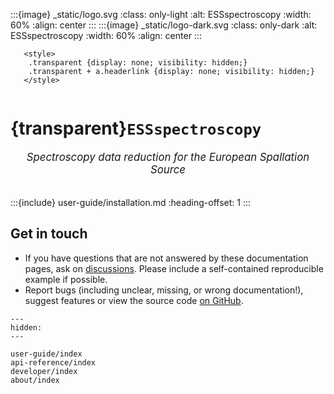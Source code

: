 :::{image} _static/logo.svg
:class: only-light
:alt: ESSspectroscopy
:width: 60%
:align: center
:::
:::{image} _static/logo-dark.svg
:class: only-dark
:alt: ESSspectroscopy
:width: 60%
:align: center
:::

```{raw} html
   <style>
    .transparent {display: none; visibility: hidden;}
    .transparent + a.headerlink {display: none; visibility: hidden;}
   </style>
```

```{role} transparent
```

# {transparent}`ESSspectroscopy`

<div style="font-size:1.2em;font-style:italic;color:var(--pst-color-text-muted);text-align:center;">
  Spectroscopy data reduction for the European Spallation Source
  </br></br>
</div>

:::{include} user-guide/installation.md
:heading-offset: 1
:::

## Get in touch

- If you have questions that are not answered by these documentation pages, ask on [discussions](https://github.com/scipp/essspectroscopy/discussions). Please include a self-contained reproducible example if possible.
- Report bugs (including unclear, missing, or wrong documentation!), suggest features or view the source code [on GitHub](https://github.com/scipp/essspectroscopy).

```{toctree}
---
hidden:
---

user-guide/index
api-reference/index
developer/index
about/index
```
